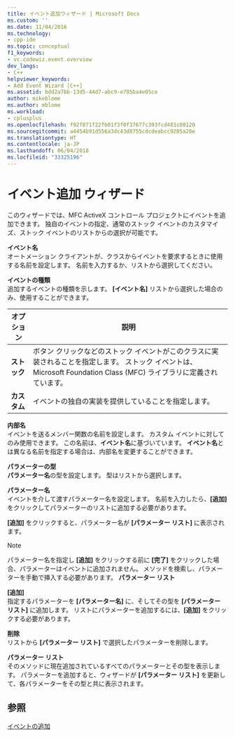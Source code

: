 ```yaml
---
title: イベント追加ウィザード | Microsoft Docs
ms.custom: ''
ms.date: 11/04/2016
ms.technology:
- cpp-ide
ms.topic: conceptual
f1_keywords:
- vc.codewiz.event.overview
dev_langs:
- C++
helpviewer_keywords:
- Add Event Wizard [C++]
ms.assetid: bdd2a7bb-13d5-44d7-abc9-e785ba4e05ce
author: mikeblome
ms.author: mblome
ms.workload:
- cplusplus
ms.openlocfilehash: f92f871f22fb01f3f0f37677c393fcd481c08120
ms.sourcegitcommit: a4454b91d556a3dc43d8755cdcdeabcc9285a20e
ms.translationtype: HT
ms.contentlocale: ja-JP
ms.lasthandoff: 06/04/2018
ms.locfileid: "33325196"
---
```

# <a name="add-event-wizard"></a>イベント追加 ウィザード
このウィザードでは、MFC ActiveX コントロール プロジェクトにイベントを追加できます。 独自のイベントの指定、通常のストック イベントのカスタマイズ、ストック イベントのリストからの選択が可能です。  
  
 **イベント名**  
 オートメーション クライアントが、クラスからイベントを要求するときに使用する名前を設定します。 名前を入力するか、リストから選択してください。  
  
 **イベントの種類**  
 追加するイベントの種類を示します。 **[イベント名]** リストから選択した場合のみ、使用することができます。  
  
|オプション|説明|  
|------------|-----------------|  
|**ストック**|ボタン クリックなどのストック イベントがこのクラスに実装されることを指定します。 ストック イベントは、Microsoft Foundation Class (MFC) ライブラリに定義されています。|  
|**カスタム**|イベントの独自の実装を提供していることを指定します。|  
  
 **内部名**  
 イベントを送るメンバー関数の名前を設定します。 カスタム イベントに対してのみ使用できます。 この名前は、**イベント名**に基づいています。 **イベント名**とは異なる名前を指定する場合は、内部名を変更することができます。  
  
 **パラメーターの型**  
 **パラメーター名**の型を設定します。 型はリストから選択します。  
  
 **パラメーター名**  
 イベントを介して渡すパラメーター名を設定します。 名前を入力したら、**[追加]** をクリックしてパラメーターのリストに追加する必要があります。  
  
 **[追加]** をクリックすると、パラメーター名が **[パラメーター リスト]** に表示されます。  
  
> [!NOTE]
>  パラメーター名を指定し **[追加]** をクリックする前に **[完了]** をクリックした場合、パラメーターはイベントに追加されません。 メソッドを検索し、パラメーターを手動で挿入する必要があります。 **パラメーター リスト**  
  
 **[追加]**  
 指定するパラメーターを **[パラメーター名]** に、そしてその型を **[パラメーター リスト]** に追加します。 リストにパラメーターを追加するには、**[追加]** をクリックする必要があります。  
  
 **削除**  
 リストから **[パラメーター リスト]** で選択したパラメーターを削除します。  
  
 **パラメーター リスト**  
 そのメソッドに現在追加されているすべてのパラメーターとその型を表示します。 パラメーターを追加すると、ウィザードが **[パラメーター リスト]** を更新して、各パラメーターをその型と共に表示されます。  
  
## <a name="see-also"></a>参照  
 [イベントの追加](../ide/adding-an-event-visual-cpp.md)